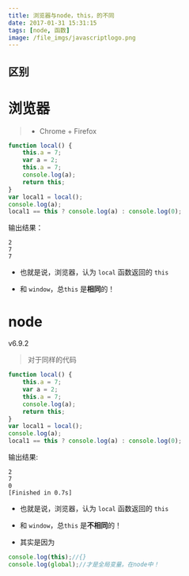 ```yaml
---
title: 浏览器与node，this，的不同
date: 2017-01-31 15:31:15
tags: [node, 函数]
image: /file_imgs/javascriptlogo.png
---
```


## 区别

# 浏览器

>- Chrome + Firefox

``` javascript
function local() {
	this.a = 7;
	var a = 2;
	this.a = 7;
	console.log(a);
	return this;
}
var local1 = local();
console.log(a);
local1 == this ? console.log(a) : console.log(0);

```


输出结果：

```
2
7
7
```

- 也就是说，浏览器，认为 ``local`` 函数返回的 ``this``

- 和 ``window``，总``this`` 是**相同**的！

# node

v6.9.2

> 对于同样的代码

``` javascript
function local() {
	this.a = 7;
	var a = 2;
	this.a = 7;
	console.log(a);
	return this;
}
var local1 = local();
console.log(a);
local1 == this ? console.log(a) : console.log(0);

```

输出结果:

```
2
7
0
[Finished in 0.7s]
```

- 也就是说，浏览器，认为 ``local`` 函数返回的 ``this``

- 和 ``window``，总``this`` 是**不相同**的！

- 其实是因为

``` javascript
console.log(this);//{}
console.log(global);//才是全局变量。在node中！
```
